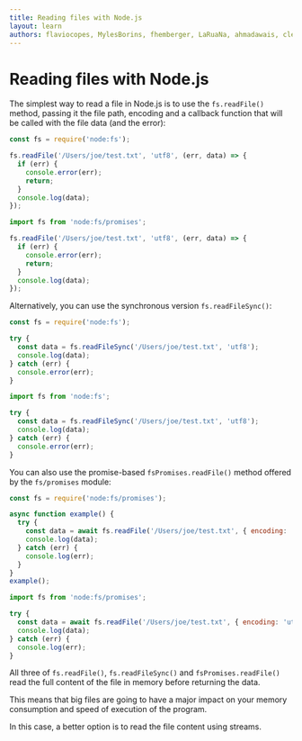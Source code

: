 ```yaml
---
title: Reading files with Node.js
layout: learn
authors: flaviocopes, MylesBorins, fhemberger, LaRuaNa, ahmadawais, clean99
---
```


# Reading files with Node.js

The simplest way to read a file in Node.js is to use the `fs.readFile()` method, passing it the file path, encoding and a callback function that will be called with the file data (and the error):

```cjs
const fs = require('node:fs');

fs.readFile('/Users/joe/test.txt', 'utf8', (err, data) => {
  if (err) {
    console.error(err);
    return;
  }
  console.log(data);
});
```

```mjs
import fs from 'node:fs/promises';

fs.readFile('/Users/joe/test.txt', 'utf8', (err, data) => {
  if (err) {
    console.error(err);
    return;
  }
  console.log(data);
});
```

Alternatively, you can use the synchronous version `fs.readFileSync()`:

```cjs
const fs = require('node:fs');

try {
  const data = fs.readFileSync('/Users/joe/test.txt', 'utf8');
  console.log(data);
} catch (err) {
  console.error(err);
}
```

```mjs
import fs from 'node:fs';

try {
  const data = fs.readFileSync('/Users/joe/test.txt', 'utf8');
  console.log(data);
} catch (err) {
  console.error(err);
}
```

You can also use the promise-based `fsPromises.readFile()` method offered by the `fs/promises` module:

```js
const fs = require('node:fs/promises');

async function example() {
  try {
    const data = await fs.readFile('/Users/joe/test.txt', { encoding: 'utf8' });
    console.log(data);
  } catch (err) {
    console.log(err);
  }
}
example();
```

```mjs
import fs from 'node:fs/promises';

try {
  const data = await fs.readFile('/Users/joe/test.txt', { encoding: 'utf8' });
  console.log(data);
} catch (err) {
  console.log(err);
}
```

All three of `fs.readFile()`, `fs.readFileSync()` and `fsPromises.readFile()` read the full content of the file in memory before returning the data.

This means that big files are going to have a major impact on your memory consumption and speed of execution of the program.

In this case, a better option is to read the file content using streams.
